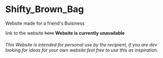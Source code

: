 # Shifty_Brown_Bag
Website made for a friend's Buisiness

link to the website ~~here~~  **Website is currently unavailable**

###### This Website is intended for personal use by the recipient, if you are dev looking for ideas for your own website feel free to use this as inspiration.
